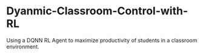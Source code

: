 # Dyanmic-Classroom-Control-with-RL
Using a DQNN RL Agent to maximize productivity of students in a classroom environment. 
